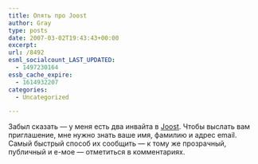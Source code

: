 ```yaml
---
title: Опять про Joost
author: Gray
type: posts
date: 2007-03-02T19:43:43+00:00
excerpt:
url: /8492
esml_socialcount_LAST_UPDATED:
  - 1497230164
essb_cache_expire:
  - 1614932207
categories:
  - Uncategorized

---
```








Забыл сказать &#8212; у меня есть два инвайта в <a href="http://www.joost.com/" target="_blank">Joost</a>. Чтобы выслать вам приглашение, мне нужно знать ваше имя, фамилию и адрес email. Самый быстрый способ их сообщить &#8212; к тому же прозрачный, публичный и е-мое &#8212; отметиться в комментариях.